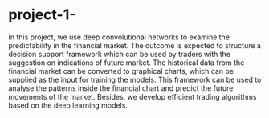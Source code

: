 # project-1-
In this project, we use deep convolutional networks to examine the predictability in the financial market. The outcome is expected to structure a decision support framework which can be used by traders with the suggestion on indications of future market. The historical data from the financial market can be converted to graphical charts, which can be supplied as the input for training the models. This framework can be used to analyse the patterns inside the financial chart and predict the future movements of the market. Besides, we develop efficient trading algorithms based on the deep learning models. 
